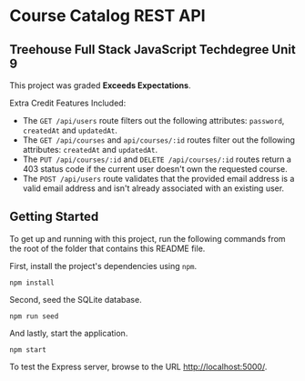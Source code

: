 
#  Course Catalog REST API
## Treehouse Full Stack JavaScript Techdegree Unit 9

This project was graded **Exceeds Expectations**.

Extra Credit Features Included:

* The `GET /api/users` route filters out the following attributes: `password`, `createdAt` and `updatedAt`.
* The `GET /api/courses` and `api/courses/:id` routes filter out the following attributes: `createdAt` and `updatedAt`.
* The `PUT /api/courses/:id` and `DELETE /api/courses/:id` routes return a 403 status code if the current user doesn't own the requested course.
* The `POST /api/users` route validates that the provided email address is a valid email address and isn't already associated with an existing user.

## Getting Started

To get up and running with this project, run the following commands from the root of the folder that contains this README file.

First, install the project's dependencies using `npm`.

```
npm install

```

Second, seed the SQLite database.

```
npm run seed
```

And lastly, start the application.

```
npm start
```

To test the Express server, browse to the URL [http://localhost:5000/](http://localhost:5000/).
